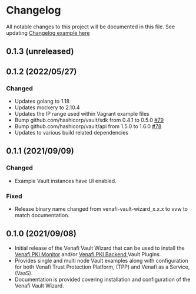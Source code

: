 # Changelog
All notable changes to this project will be documented in this file.
See updating [Changelog example here](https://keepachangelog.com/en/1.0.0/)

## 0.1.3 (unreleased)

## 0.1.2 (2022/05/27)

### Changed
* Updates golang to 1.18
* Updates mockery to 2.10.4
* Updates the IP range used within Vagrant example files
* Bump github.com/hashicorp/vault/sdk from 0.4.1 to 0.5.0 [#79](https://github.com/opencredo/venafi-vault-wizard/pull/79)
* Bump github.com/hashicorp/vault/api from 1.5.0 to 1.6.0 [#78](https://github.com/opencredo/venafi-vault-wizard/pull/78)
* Updates to various build related dependencies

## 0.1.1 (2021/09/09)

### Changed
* Example Vault instances have UI enabled.

### Fixed
* Release binary name changed from venafi-vault-wizard_x.x.x to vvw to match documentation.

## 0.1.0 (2021/09/08)

* Initial release of the Venafi Vault Wizard that can be used to 
  install the [Venafi PKI Monitor](https://github.com/Venafi/vault-pki-monitor-venafi) 
  and/or [Venafi PKI Backend ](https://github.com/Venafi/vault-pki-backend-venafi) Vault Plugins.
* Provides single and multi node Vault examples along with configuration for 
  both Venafi Trust Protection Platform, (TPP) and Venafi as a Service, (VaaS).
* Documentation is provided covering installation and configuration of the Venafi Vault Wizard.